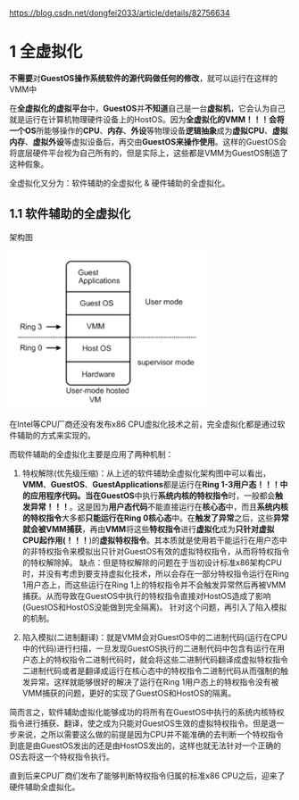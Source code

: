 https://blog.csdn.net/dongfei2033/article/details/82756634

# 1 全虚拟化

**不需要**对**GuestOS操作系统软件的源代码做任何的修改**，就可以运行在这样的VMM中

在**全虚拟化的虚拟平台**中，**GuestOS**并**不知道**自己是一台**虚拟机**，它会认为自己就是运行在计算机物理硬件设备上的HostOS。因为**全虚拟化的VMM！！！**会将一个**OS**所能够操作的**CPU**、**内存**、**外设**等物理设备**逻辑抽象**成为**虚拟CPU**、**虚拟内存**、**虚拟外设**等虚拟设备后，再交由**GuestOS来操作使用**。这样的GuestOS会将底层硬件平台视为自己所有的，但是实际上，这些都是VMM为GuestOS制造了这种假象。

全虚拟化又分为：软件辅助的全虚拟化 & 硬件辅助的全虚拟化。

## 1.1 软件辅助的全虚拟化

架构图

![config](./images/12.png)

在Intel等CPU厂商还没有发布x86 CPU虚拟化技术之前，完全虚拟化都是通过软件辅助的方式来实现的。

而软件辅助的全虚拟化主要是应用了两种机制：

1. 特权解除(优先级压缩)：从上述的软件辅助全虚拟化架构图中可以看出，**VMM**、**GuestOS**、**GuestApplications**都是运行在**Ring 1-3用户态！！！**中的应用程序代码。当在**GuestOS**中执行**系统内核的特权指令**时，一般都会**触发异常！！！**。这是因为**用户态代码**不能直接运行在**核心态**中，而且**系统内核的特权指令**大多都**只能运行在Ring 0核心态**中。在**触发了异常**之后，这些**异常就会被VMM捕获**，再由**VMM**将这些**特权指令**进行**虚拟化**成为**只针对虚拟CPU起作用(！！！**)的**虚拟特权指令**。其本质就是使用若干能运行在用户态中的非特权指令来模拟出只针对GuestOS有效的虚拟特权指令，从而将特权指令的特权解除掉。
缺点：但是特权解除的问题在于当初设计标准x86架构CPU时，并没有考虑到要支持虚拟化技术，所以会存在一部分特权指令运行在Ring 1用户态上，而这些运行在Ring 1上的特权指令并不会触发异常然后再被VMM捕获。从而导致在GuestOS中执行的特权指令直接对HostOS造成了影响(GuestOS和HostOS没能做到完全隔离)。
针对这个问题，再引入了陷入模拟的机制。

2. 陷入模拟(二进制翻译)：就是VMM会对GuestOS中的二进制代码(运行在CPU中的代码)进行扫描，一旦发现GuestOS执行的二进制代码中包含有运行在用户态上的特权指令二进制代码时，就会将这些二进制代码翻译成虚拟特权指令二进制代码或者是翻译成运行在核心态中的特权指令二进制代码从而强制的触发异常。这样就能够很好的解决了运行在Ring 1用户态上的特权指令没有被VMM捕获的问题，更好的实现了GuestOS和HostOS的隔离。

简而言之，软件辅助虚拟化能够成功的将所有在GuestOS中执行的系统内核特权指令进行捕获、翻译，使之成为只能对GuestOS生效的虚拟特权指令。但是退一步来说，之所以需要这么做的前提是因为CPU并不能准确的去判断一个特权指令到底是由GuestOS发出的还是由HostOS发出的，这样也就无法针对一个正确的OS去将这一个特权指令执行。

直到后来CPU厂商们发布了能够判断特权指令归属的标准x86 CPU之后，迎来了硬件辅助全虚拟化。


